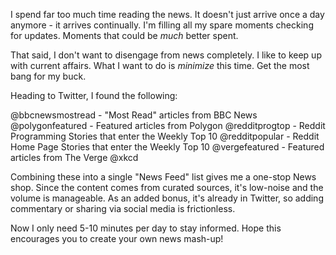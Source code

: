 I spend far too much time reading the news. It doesn't just arrive once a day anymore - it arrives continually. I'm filling all my spare moments checking for updates. Moments that could be *much* better spent.

That said, I don't want to disengage from news completely. I like to keep up with current affairs. What I want to do is *minimize* this time. Get the most bang for my buck.

Heading to Twitter, I found the following:

@bbcnewsmostread - "Most Read" articles from BBC News
@polygonfeatured - Featured articles from Polygon 
@redditprogtop - Reddit Programming Stories that enter the Weekly Top 10
@redditpopular - Reddit Home Page Stories that enter the Weekly Top 10
@vergefeatured - Featured articles from The Verge
@xkcd

Combining these into a single "News Feed" list gives me a one-stop News shop. Since the content comes from curated sources, it's low-noise and the volume is manageable. As an added bonus, it's already in Twitter, so adding commentary or sharing via social media is frictionless.

Now I only need 5-10 minutes per day to stay informed. Hope this encourages you to create your own news mash-up!




